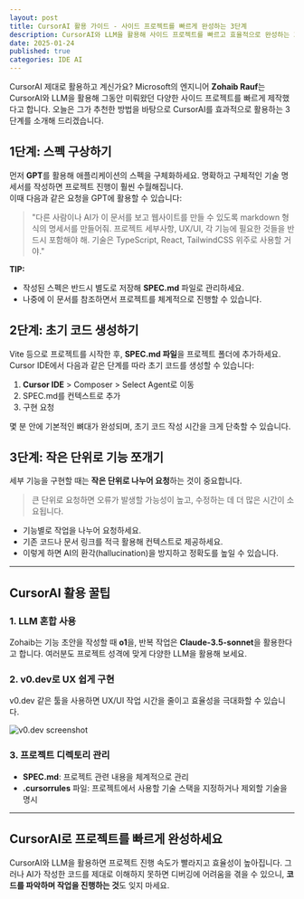 ```yaml
---
layout: post
title: CursorAI 활용 가이드 - 사이드 프로젝트를 빠르게 완성하는 3단계
description: CursorAI와 LLM을 활용해 사이드 프로젝트를 빠르고 효율적으로 완성하는 3단계 가이드
date: 2025-01-24
published: true
categories: IDE AI
---
```


CursorAI 제대로 활용하고 계신가요? Microsoft의 엔지니어 **Zohaib Rauf**는 CursorAI와 LLM을 활용해 그동안 미뤄왔던 다양한 사이드 프로젝트를 빠르게 제작했다고 합니다. 오늘은 그가 추천한 방법을 바탕으로 CursorAI를 효과적으로 활용하는 3단계를 소개해 드리겠습니다.

## 1단계: **스펙 구상하기**

먼저 **GPT**를 활용해 애플리케이션의 스펙을 구체화하세요. 명확하고 구체적인 기술 명세서를 작성하면 프로젝트 진행이 훨씬 수월해집니다.  
이때 다음과 같은 요청을 GPT에 활용할 수 있습니다:

> "다른 사람이나 AI가 이 문서를 보고 웹사이트를 만들 수 있도록 markdown 형식의 명세서를 만들어줘. 프로젝트 세부사항, UX/UI, 각 기능에 필요한 것들을 반드시 포함해야 해. 기술은 TypeScript, React, TailwindCSS 위주로 사용할 거야."

**TIP:**

- 작성된 스펙은 반드시 별도로 저장해 **SPEC.md** 파일로 관리하세요.
- 나중에 이 문서를 참조하면서 프로젝트를 체계적으로 진행할 수 있습니다.

## 2단계: **초기 코드 생성하기**

Vite 등으로 프로젝트를 시작한 후, **SPEC.md 파일**을 프로젝트 폴더에 추가하세요.  
Cursor IDE에서 다음과 같은 단계를 따라 초기 코드를 생성할 수 있습니다:

1. **Cursor IDE** > Composer > Select Agent로 이동
2. SPEC.md를 컨텍스트로 추가
3. 구현 요청

몇 분 안에 기본적인 뼈대가 완성되며, 초기 코드 작성 시간을 크게 단축할 수 있습니다.

## 3단계: **작은 단위로 기능 쪼개기**

세부 기능을 구현할 때는 **작은 단위로 나누어 요청**하는 것이 중요합니다.

> 큰 단위로 요청하면 오류가 발생할 가능성이 높고, 수정하는 데 더 많은 시간이 소요됩니다.

- 기능별로 작업을 나누어 요청하세요.
- 기존 코드나 문서 링크를 적극 활용해 컨텍스트로 제공하세요.
- 이렇게 하면 AI의 환각(hallucination)을 방지하고 정확도를 높일 수 있습니다.

---

## CursorAI 활용 꿀팁

### 1. LLM 혼합 사용

Zohaib는 기능 초안을 작성할 때 **o1**을, 반복 작업은 **Claude-3.5-sonnet**을 활용한다고 합니다. 여러분도 프로젝트 성격에 맞게 다양한 LLM을 활용해 보세요.

### 2. v0.dev로 UX 쉽게 구현

v0.dev 같은 툴을 사용하면 UX/UI 작업 시간을 줄이고 효율성을 극대화할 수 있습니다.

![v0.dev screenshot](https://vercel.com/_next/image?url=https%3A%2F%2Fassets.vercel.com%2Fimage%2Fupload%2Fcontentful%2Fimage%2Fe5382hct74si%2F3CSHPVw6n6ZPBWXZfFycpp%2Fb499dbf7977ad404be660a892da2100a%2F600x300.png&w=1920&q=75)

### 3. 프로젝트 디렉토리 관리

- **SPEC.md**: 프로젝트 관련 내용을 체계적으로 관리
- **.cursorrules** 파일: 프로젝트에서 사용할 기술 스택을 지정하거나 제외할 기술을 명시

---

## CursorAI로 프로젝트를 빠르게 완성하세요

CursorAI와 LLM을 활용하면 프로젝트 진행 속도가 빨라지고 효율성이 높아집니다. 그러나 AI가 작성한 코드를 제대로 이해하지 못하면 디버깅에 어려움을 겪을 수 있으니, **코드를 파악하며 작업을 진행하는 것**도 잊지 마세요.
